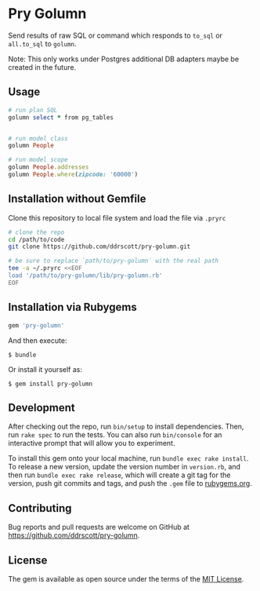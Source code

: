 # Pry Golumn

Send results of raw SQL or command which responds to `to_sql` or `all.to_sql` to `golumn`.

Note: This only works under Postgres additional DB adapters maybe be created in the future.

## Usage

```ruby
# run plan SQL
golumn select * from pg_tables


# run model class
golumn People

# run model scope
golumn People.addresses
golumn People.where(zipcode: '60000')
```

## Installation without Gemfile

Clone this repository to local file system and load the file via `.pryrc`

```sh
# clone the repo
cd /path/to/code
git clone https://github.com/ddrscott/pry-golumn.git

# be sure to replace `path/to/pry-golumn` with the real path
tee -a ~/.pryrc <<EOF
load '/path/to/pry-golumn/lib/pry-golumn.rb'
EOF
```

## Installation via Rubygems

```ruby
gem 'pry-golumn'
```

And then execute:

    $ bundle

Or install it yourself as:

    $ gem install pry-golumn

## Development

After checking out the repo, run `bin/setup` to install dependencies. Then, run `rake spec` to run the tests. You can also run `bin/console` for an interactive prompt that will allow you to experiment.

To install this gem onto your local machine, run `bundle exec rake install`. To release a new version, update the version number in `version.rb`, and then run `bundle exec rake release`, which will create a git tag for the version, push git commits and tags, and push the `.gem` file to [rubygems.org](https://rubygems.org).

## Contributing

Bug reports and pull requests are welcome on GitHub at https://github.com/ddrscott/pry-golumn.

## License

The gem is available as open source under the terms of the [MIT License](https://opensource.org/licenses/MIT).
